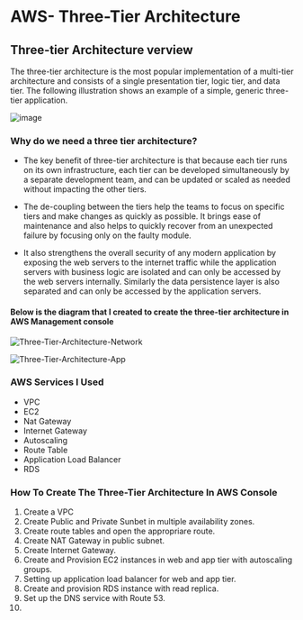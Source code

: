 # AWS- Three-Tier Architecture

##  Three-tier Architecture verview  

The three-tier architecture is the most popular implementation of a multi-tier architecture and consists of a single presentation tier, logic tier, and data tier. The following illustration shows an example of a simple, generic three-tier application.

![image](https://user-images.githubusercontent.com/75151805/161612792-71ea1a41-8e3c-483a-ab47-1a12b3539a0a.png)

### Why do we need a three tier architecture? 
* The key benefit of three-tier architecture is that because each tier runs on its own infrastructure, each tier can be developed simultaneously by a separate development team, and can be updated or scaled as needed without impacting the other tiers.

* The de-coupling between the tiers help the teams to focus on specific tiers and make changes as quickly as possible. It brings ease of maintenance and also helps to quickly recover from an unexpected failure by focusing only on the faulty module.

* It also strengthens the overall security of any modern application by exposing the web servers to the internet traffic while the application servers with business logic are isolated and can only be accessed by the web servers internally. Similarly the data persistence layer is also separated and can only be accessed by the application servers.

#### Below is the diagram that I created to create the three-tier architecture in AWS Management console

![Three-Tier-Architecture-Network](https://user-images.githubusercontent.com/75151805/161828591-5274b05b-7c14-473a-8882-8fb9db067b45.png)


![Three-Tier-Architecture-App](https://user-images.githubusercontent.com/75151805/161828711-744b7135-8436-46e1-8fee-d8fa57015e8d.png)

### AWS Services I Used 

* VPC
* EC2
* Nat Gateway
* Internet Gateway
* Autoscaling
* Route Table
* Application Load Balancer
* RDS

### How To Create The Three-Tier Architecture In AWS Console
 1. Create a VPC
 2. Create Public and Private Sunbet in multiple availability zones.
 3. Create route tables and open the appropriare route.
 4. Create NAT Gateway in public subnet.
 5. Create Internet Gateway.
 6. Create and Provision EC2 instances in web and app tier with autoscaling groups.
 7. Setting up application load balancer for web and app tier.
 8. Create and provision RDS instance with read replica.
 9. Set up the DNS service with Route 53.
 10. 
